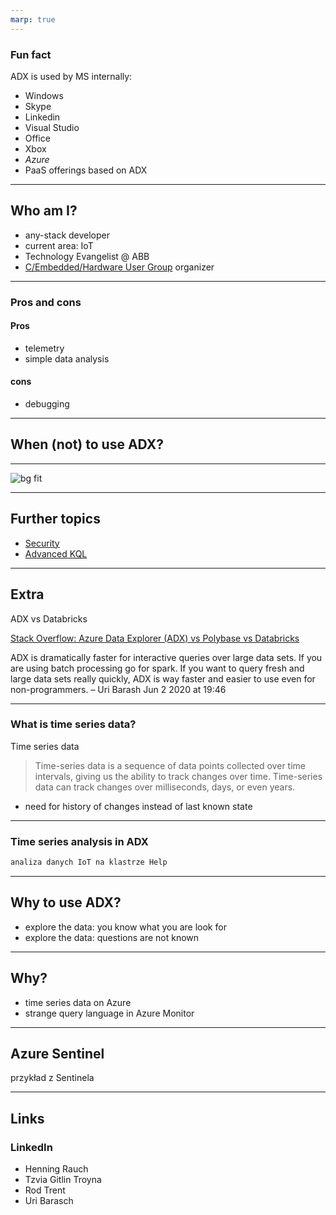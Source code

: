```yaml
---
marp: true
---
```


<!-- 

Nie chcę recenzować dokumentacji
Jest mnóstwo filmów gdzie kompetentni ludzie opowiajdają o ADX
Ja chcę opowiedzieć o sytuacjach z życia, gdzie można na tą usługę trafić i jak ją wykorzystać

Set and settings

- prezentacja 45 min, 10 min na pytania
- kontakt ze mną: linkedin

Setka:
An Azure Data Explorer cluster is a pair of engine and data management clusters which uses several Azure resources such as Azure Linux VM’s and Storage. The applicable VMs, Azure Storage, Azure Networking and Azure Load balancer costs are billed directly to the customer subscription.
Azure Data Explorer clusters are billed on a per minute basis. Azure Data Explorer charges you for each VM in the cluster as well as Azure Data Explorer markup for some components of a cluster. Azure Data Explorer markup is proportional to the number of the VM vCores running in the engine cluster.
-->


### Fun fact

ADX is used by MS internally:
- Windows
- Skype
- Linkedin
- Visual Studio
- Office
- Xbox
- _Azure_
- PaaS offerings based on ADX

---

## Who am I?

- any-stack developer
- current area: IoT
- Technology Evangelist @ ABB
- [C/Embedded/Hardware User Group](https://www.facebook.com/groups/239943109748231/about/) organizer

---

### Pros and cons
<!-- page_number: true -->
<!-- _class: split -->

<div class=ldiv>

#### Pros
- telemetry
- simple data analysis

</div>
<div class=rdiv>

#### cons

- debugging

</div>

---

## When (not) to use ADX?

---

![bg fit](https://docs.microsoft.com/en-us/azure/data-explorer/media/data-explorer-overview/decision-tree.png)

---

## Further topics

- [Security](https://docs.microsoft.com/en-us/azure/data-explorer/security)
- [Advanced KQL](https://docs.microsoft.com/en-us/azure/data-explorer/kusto/query/)

---

## Extra

ADX vs Databricks

[Stack Overflow: Azure Data Explorer (ADX) vs Polybase vs Databricks](https://stackoverflow.com/questions/62048884/azure-data-explorer-adx-vs-polybase-vs-databricks)

> 
ADX is dramatically faster for interactive queries over large data sets. If you are using batch processing go for spark. If you want to query fresh and large data sets really quickly, ADX is way faster and easier to use even for non-programmers. – 
Uri Barash
Jun 2 2020 at 19:46


---

### What is time series data?

Time series data

> Time-series data is a sequence of data points collected over time intervals, giving us the ability to track changes over time. Time-series data can track changes over milliseconds, days, or even years.

- need for history of changes instead of last known state

---

### Time series analysis in ADX

<!--
[What the heck is time-series data (and why do I need a time-series database)? ](https://blog.timescale.com/blog/what-the-heck-is-time-series-data-and-why-do-i-need-a-time-series-database-dcf3b1b18563/)
-->

```sql
analiza danych IoT na klastrze Help
```

---

## Why to use ADX?

- explore the data: you know what you are look for
- explore the data: questions are not known

<!-- 
- wiadomo czego się szuka, np rodzaju awarii

- nie wiadomo czego się szuka, biznes ma dane ale nie wie co z nimi zrobić
-->

---

## Why?

- time series data on Azure
- strange query language in Azure Monitor

---

## Azure Sentinel

przykład z Sentinela
<!--
https://techcommunity.microsoft.com/t5/microsoft-sentinel-blog/get-hands-on-kql-practice-with-this-microsoft-sentinel-workbook/ba-p/3055600
-->

[](https://github.com/Azure/Azure-Sentinel/blob/master/Workbooks/IntrotoKQL.json)

---

## Links

### LinkedIn

- Henning Rauch
- Tzvia Gitlin Troyna
- Rod Trent
- Uri Barasch